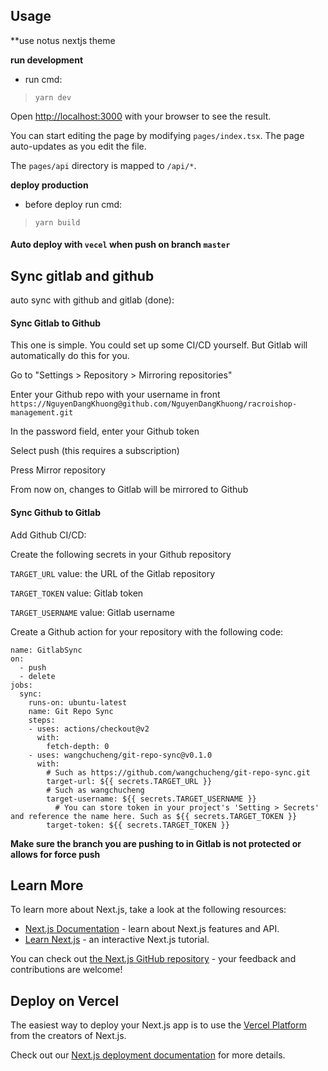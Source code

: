 ## Usage

**use notus nextjs theme

**run development**

- run cmd:

> `yarn dev`

Open [http://localhost:3000](http://localhost:3000) with your browser to see the result.

You can start editing the page by modifying `pages/index.tsx`. The page auto-updates as you edit the file.

The `pages/api` directory is mapped to `/api/*`.

**deploy production**

- before deploy run cmd:

> `yarn build`

#### Auto deploy with `vecel` when push on branch `master`

## Sync gitlab and github

auto sync with github and gitlab (done):

#### Sync Gitlab to Github

This one is simple. You could set up some CI/CD yourself. But Gitlab will automatically do this for you.

Go to "Settings > Repository > Mirroring repositories"

Enter your Github repo with your username in front `https://NguyenDangKhuong@github.com/NguyenDangKhuong/racroishop-management.git`

In the password field, enter your Github token

Select push (this requires a subscription)

Press Mirror repository

From now on, changes to Gitlab will be mirrored to Github

#### Sync Github to Gitlab

Add Github CI/CD:

Create the following secrets in your Github repository

`TARGET_URL` value: the URL of the Gitlab repository

`TARGET_TOKEN` value: Gitlab token

`TARGET_USERNAME` value: Gitlab username

Create a Github action for your repository with the following code:

```
name: GitlabSync
on:
  - push
  - delete
jobs:
  sync:
    runs-on: ubuntu-latest
    name: Git Repo Sync
    steps:
    - uses: actions/checkout@v2
      with:
        fetch-depth: 0
    - uses: wangchucheng/git-repo-sync@v0.1.0
      with:
        # Such as https://github.com/wangchucheng/git-repo-sync.git
        target-url: ${{ secrets.TARGET_URL }}
        # Such as wangchucheng
        target-username: ${{ secrets.TARGET_USERNAME }}
          # You can store token in your project's 'Setting > Secrets' and reference the name here. Such as ${{ secrets.TARGET_TOKEN }}
        target-token: ${{ secrets.TARGET_TOKEN }}
```

**Make sure the branch you are pushing to in Gitlab is not protected or allows for force push**

## Learn More

To learn more about Next.js, take a look at the following resources:

- [Next.js Documentation](https://nextjs.org/docs) - learn about Next.js features and API.
- [Learn Next.js](https://nextjs.org/learn) - an interactive Next.js tutorial.

You can check out [the Next.js GitHub repository](https://github.com/vercel/next.js/) - your feedback and contributions are welcome!

## Deploy on Vercel

The easiest way to deploy your Next.js app is to use the [Vercel Platform](https://vercel.com/new?utm_medium=default-template&filter=next.js&utm_source=create-next-app&utm_campaign=create-next-app-readme) from the creators of Next.js.

Check out our [Next.js deployment documentation](https://nextjs.org/docs/deployment) for more details.
